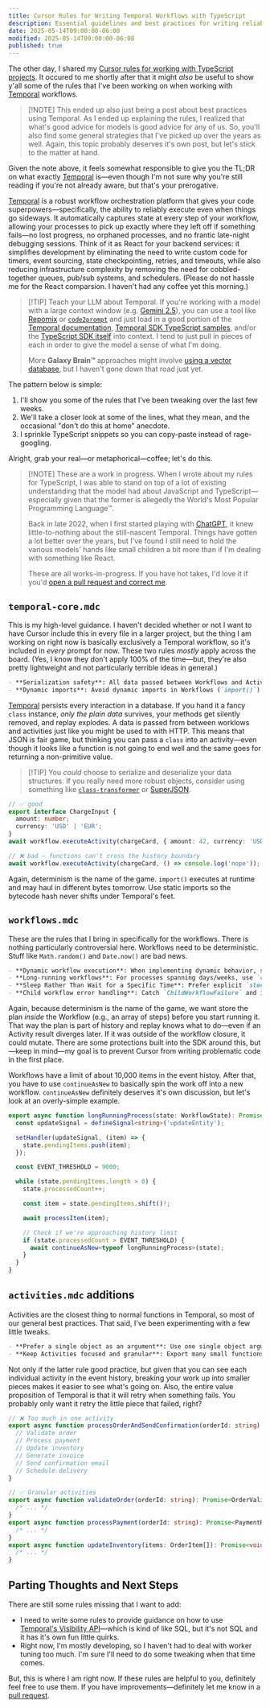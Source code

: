 ```yaml
---
title: Cursor Rules for Writing Temporal Workflows with TypeScript
description: Essential guidelines and best practices for writing reliable Temporal workflows in TypeScript, covering serialization, determinism, and workflow patterns.
date: 2025-05-14T09:00:00-06:00
modified: 2025-05-14T09:00:00-06:00
published: true
---
```


The other day, I shared my [Cursor rules for working with TypeScript projects](./cursor-rules-typescript). It occured to me shortly after that it might _also_ be useful to show y'all some of the rules that I've been working on when working with [Temporal](https://temporal.io) workflows.

> [!NOTE] This ended up also just being a post about best practices using Temporal.
> As I ended up explaining the rules, I realized that what's good advice for models is good advice for any of us. So, you'll also find some general strategies that I've picked up over the years as well. Again, this topic probably deserves it's own post, but let's stick to the matter at hand.

Given the note above, it feels somewhat responsible to give you the TL;DR on what exactly [Temporal](https://temporal.io) is—even though I'm not sure why you're still reading if you're not already aware, but that's your prerogative.

[Temporal](https://temporal.io) is a robust workflow orchestration platform that gives your code superpowers—specifically, the ability to reliably execute even when things go sideways. It automatically captures state at every step of your workflow, allowing your processes to pick up exactly where they left off if something fails—no lost progress, no orphaned processes, and no frantic late-night debugging sessions. Think of it as React for your backend services: it simplifies development by eliminating the need to write custom code for timers, event sourcing, state checkpointing, retries, and timeouts, while also reducing infrastructure complexity by removing the need for cobbled-together queues, pub/sub systems, and schedulers. (Please do not hassle me for the React comparsion. I haven't had any coffee yet this morning.)

> [!TIP] Teach your LLM about Temporal.
> If you're working with a model with a large context window (e.g. [Gemini 2.5](https://blog.google/technology/google-deepmind/gemini-model-thinking-updates-march-2025/)), you can use a tool like [Repomix](https://repomix.com/) or [`code2prompt`](https://github.com/mufeedvh/code2prompt) and just load in a good portion of the [Temporal documentation](https://github.com/temporalio/documentation), [Temporal SDK TypeScript samples](https://github.com/temporalio/samples-typescript), and/or the [TypeScript SDK itself](https://github.com/temporalio/sdk-typescript) into context. I tend to just pull in pieces of each in order to give the model a sense of what I'm doing.
>
> More **Galaxy Brain™** approaches might involve [using a vector database](./using-a-vector-database.md), but I haven't gone down that road just yet.

The pattern below is simple:

1. I'll show you some of the rules that I've been tweaking over the last few weeks.
2. We'll take a closer look at some of the lines, what they mean, and the occasional "don't do this at home" anecdote.
3. I sprinkle TypeScript snippets so you can copy-paste instead of rage-googling.

Alright, grab your real—or metaphorical—coffee; let's do this.

> [!NOTE] These are a work in progress.
> When I wrote about my rules for TypeScript, I was able to stand on top of a lot of existing understanding that the model had about JavaScript and TypeScript—especially given that the former is allegedly the World's Most Popular Programming Language™.
>
> Back in late 2022, when I first started playing with [ChatGPT](https://chatgpt.com), it knew little-to-nothing about the still-nascent Temporal. Things have gotten a lot better over the years, but I've found I still need to hold the various models' hands like small children a bit more than if I'm dealing with something like React.
>
> These are all works-in-progress. If you have hot takes, I'd love it if you'd [open a pull request and correct me](https://github.com/stevekinney/stevekinney.net).

## `temporal-core.mdc`

This is my high-level guidance. I haven't decided whether or not I want to have Cursor include this in every file in a larger project, but the thing I am working on right now is basically exclusively a Temporal workflow, so it's included in _every_ prompt for now. These two rules _mostly_ apply across the board. (Yes, I know they don't apply 100% of the time—but, they're also pretty lightweight and not particularly terrible ideas in general.)

```md
- **Serialization safety**: All data passed between Workflows and Activities must be serializable. Class instances, functions, and complex objects with methods will fail. Use plain objects and interfaces.
- **Dynamic imports**: Avoid dynamic imports in Workflows (`import()`) as they're non-deterministic. Use static imports for all dependencies.
```

[Temporal](https://temporal.io) persists every interaction in a database. If you hand it a fancy `class` instance, _only the plain data_ survives, your methods get silently removed, and replay explodes. A data is passed from between worklows and activities just like you might be used to with HTTP. This means that JSON is fair game, but thinking you can pass a `class` into an activity—even though it looks like a function is not going to end well and the same goes for returning a non-primitive value.

> [!TIP] You _could_ choose to serialize and deserialize your data structures.
> If you really need more robust objects, consider using something like [`class-transformer`](https://github.com/typestack/class-transformer) or [SuperJSON](https://github.com/flightcontrolhq/superjson).

```ts
// ✅ good
export interface ChargeInput {
  amount: number;
  currency: 'USD' | 'EUR';
}
await workflow.executeActivity(chargeCard, { amount: 42, currency: 'USD' });

// ❌ bad – functions can't cross the history boundary
await workflow.executeActivity(chargeCard, () => console.log('nope'));
```

Again, determinism is the name of the game. `import()` executes at runtime and may haul in different bytes tomorrow. Use static imports so the bytecode hash never shifts under Temporal's feet.

## `workflows.mdc`

These are the rules that I bring in specifically for the workflows. There is nothing particularly controversial here. Workflows need to be deterministic. Stuff like `Math.random()` and `Date.now()` are bad news.

```md
- **Dynamic workflow execution**: When implementing dynamic behavior, store the execution plan in workflow variables, not activity results, to ensure deterministic replays.
- **Long-running workflows**: For processes spanning days/weeks, use `continueAsNew` with the complete current state passed as an argument. Schedule `continueAsNew` calls based on event count rather than time intervals (aim for ~10K events). Re-register signal handlers immediately in the new execution to prevent missing signals. Always protect against event history explosion with a fallback pattern: `if (Workflow.historyLength > THRESHOLD) await continueAsNew(currentState)`.
- **Sleep Rather Than Wait for a Specific Time**: Prefer explicit `sleep` over absolute timestamps to avoid timezone issues, and implement early cancellation via signals.
- **Child workflow error handling**: Catch `ChildWorkflowFailure` and inspect `cause` to differentiate between workflow failures, cancellations, and timeouts.
```

Again, because determinism is the name of the game, we want store the plan _inside_ the Workflow (e.g., an array of steps) before you start running it. That way the plan is part of history and replay knows what to do—even if an Activity result diverges later. If it was outside of the workflow closure, it could mutate. There are some protections built into the SDK around this, but—keep in mind—my goal is to prevent Cursor from writing problematic code in the first place.

Workflows have a limit of about 10,000 items in the event histoy. After that, you have to use `continueAsNew` to basically spin the work off into a new workflow. `continueAsNew` definitely deserves it's own discussion, but let's look at an overly-simple example.

```ts
export async function longRunningProcess(state: WorkflowState): Promise<void> {
  const updateSignal = defineSignal<string>('updateEntity');

  setHandler(updateSignal, (item) => {
    state.pendingItems.push(item);
  });

  const EVENT_THRESHOLD = 9000;

  while (state.pendingItems.length > 0) {
    state.processedCount++;

    const item = state.pendingItems.shift()!;

    await processItem(item);

    // Check if we're approaching history limit
    if (state.processedCount > EVENT_THRESHOLD) {
      await continueAsNew<typeof longRunningProcess>(state);
    }
  }
}
```

## `activities.mdc` additions

Activities are the closest thing to normal functions in Temporal, so most of our general best practices. That said, I've been experimenting with a few little tweaks.

```md
- **Prefer a single object as an argument**: Use one single object argument over multiple arguments.
- **Keep Activities focused and granular**: Export many small functions that each handle a small piece instead of larger functions with multiple steps.
```

Not only if the latter rule good practice, but given that you can see each individual activity in the event history, breaking your work up into smaller pieces makes it easier to see what's going on. Also, the entire value proposition of Temporal is that it will retry when something fails. You probably only want it retry the little piece that failed, right?

```ts
// ❌ Too much in one activity
export async function processOrderAndSendConfirmation(orderId: string): Promise<void> {
  // Validate order
  // Process payment
  // Update inventory
  // Generate invoice
  // Send confirmation email
  // Schedule delivery
}

// ✅ Granular activities
export async function validateOrder(orderId: string): Promise<OrderValidationResult> {
  /* ... */
}
export async function processPayment(orderId: string): Promise<PaymentResult> {
  /* ... */
}
export async function updateInventory(items: OrderItem[]): Promise<void> {
  /* ... */
}
```

## Parting Thoughts and Next Steps

There are still some rules missing that I want to add:

- I need to write some rules to provide guidance on how to use [Temporal's Visibility API](https://docs.temporal.io/visibility)—which is kind of like SQL, but it's not SQL and it has it's own fun little quirks.
- Right now, I'm mostly developing, so I haven't had to deal with worker tuning too much. I'm sure I'll need to do some tweaking when that time comes.

But, this is where I am right now. If these rules are helpful to you, definitely feel free to use them. If you have improvements—definitely let me know in a [pull request](https://github.com/stevekinney/stevekinney.net).
